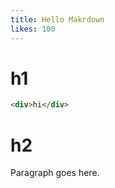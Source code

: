 ```yaml
---
title: Hello Makrdown
likes: 100
---
```


# h1 


```html
<div>hi</div>
```

# h2

Paragraph goes here.